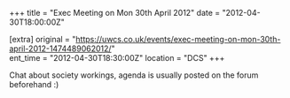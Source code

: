 +++
title = "Exec Meeting on Mon 30th April 2012"
date = "2012-04-30T18:00:00Z"

[extra]
original = "https://uwcs.co.uk/events/exec-meeting-on-mon-30th-april-2012-1474489062012/"    
ent_time = "2012-04-30T18:30:00Z"
location = "DCS"
+++

Chat about society workings, agenda is usually posted on the forum beforehand :)

